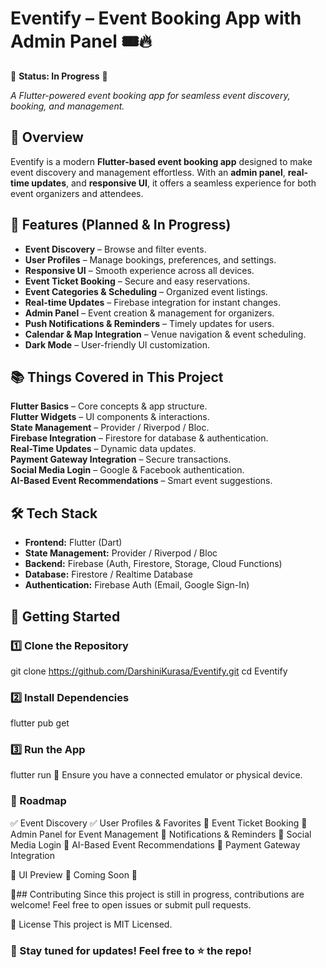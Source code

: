 # Eventify – Event Booking App with Admin Panel 🎟️🔥

🚧 **Status: In Progress** 🚧  

_A Flutter-powered event booking app for seamless event discovery, booking, and management._  

## 🌟 Overview  
Eventify is a modern **Flutter-based event booking app** designed to make event discovery and management effortless. With an **admin panel**, **real-time updates**, and **responsive UI**, it offers a seamless experience for both event organizers and attendees.  

## 🚀 Features (Planned & In Progress)  
-  **Event Discovery** – Browse and filter events.  
-  **User Profiles** – Manage bookings, preferences, and settings.  
-  **Responsive UI** – Smooth experience across all devices.  
-  **Event Ticket Booking** – Secure and easy reservations.  
-  **Event Categories & Scheduling** – Organized event listings.  
-  **Real-time Updates** – Firebase integration for instant changes.  
-  **Admin Panel** – Event creation & management for organizers.  
-  **Push Notifications & Reminders** – Timely updates for users.  
-  **Calendar & Map Integration** – Venue navigation & event scheduling.  
-  **Dark Mode** – User-friendly UI customization.  

## 📚 **Things Covered in This Project**  
 **Flutter Basics** – Core concepts & app structure.  
 **Flutter Widgets** – UI components & interactions.  
 **State Management** – Provider / Riverpod / Bloc.  
 **Firebase Integration** – Firestore for database & authentication.  
 **Real-Time Updates** – Dynamic data updates.  
 **Payment Gateway Integration** – Secure transactions.  
 **Social Media Login** – Google & Facebook authentication.  
 **AI-Based Event Recommendations** – Smart event suggestions.  

## 🛠️ Tech Stack  
- **Frontend:** Flutter (Dart)  
- **State Management:** Provider / Riverpod / Bloc  
- **Backend:** Firebase (Auth, Firestore, Storage, Cloud Functions)  
- **Database:** Firestore / Realtime Database  
- **Authentication:** Firebase Auth (Email, Google Sign-In)  
## 🚀 Getting Started  
### 1️⃣ Clone the Repository  

git clone https://github.com/DarshiniKurasa/Eventify.git
cd Eventify
### 2️⃣ Install Dependencies

flutter pub get
### 3️⃣ Run the App

flutter run
🔹 Ensure you have a connected emulator or physical device.

### 📌 Roadmap
✅ Event Discovery
✅ User Profiles & Favorites
🚧 Event Ticket Booking
🚧 Admin Panel for Event Management
🚧 Notifications & Reminders
🚧 Social Media Login
🚧 AI-Based Event Recommendations
🚧 Payment Gateway Integration

🎨 UI Preview
🚧 Coming Soon 🚧

🙌## Contributing
Since this project is still in progress, contributions are welcome! Feel free to open issues or submit pull requests.

📜 License
This project is MIT Licensed.

### 🚀 Stay tuned for updates! Feel free to ⭐ the repo!
